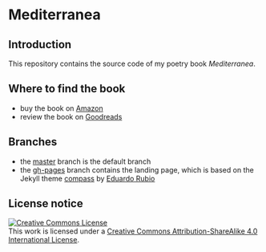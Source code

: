 # Mediterranea

## Introduction

This repository contains the source code of my poetry book *Mediterranea*.

## Where to find the book

* buy the book on [Amazon](https://www.amazon.it/gp/product/B07GRVW15Z/)
* review the book on [Goodreads](https://www.goodreads.com/book/show/41526664-mediterranea)

## Branches

* the [master](https://github.com/reale/mediterranea) branch is the default branch
* the [gh-pages](https://github.com/reale/mediterranea/tree/gh-pages) branch contains the landing page, which is based on the Jekyll theme [compass](https://github.com/excentris/compass) by [Eduardo Rubio](https://github.com/excentris)

## License notice

<a rel="license" href="http://creativecommons.org/licenses/by-sa/4.0/"><img alt="Creative Commons License" style="border-width:0" src="https://i.creativecommons.org/l/by-sa/4.0/88x31.png" /></a><br />This work is licensed under a <a rel="license" href="http://creativecommons.org/licenses/by-sa/4.0/">Creative Commons Attribution-ShareAlike 4.0 International License</a>.
